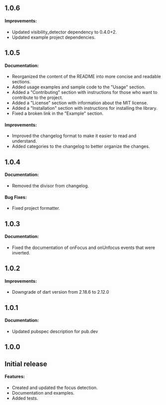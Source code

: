 ## 1.0.6

#### Improvements:
- Updated visibility_detector dependency to 0.4.0+2.
- Updated example project dependencies.

## 1.0.5

#### Documentation:
- Reorganized the content of the README into more concise and readable sections.
- Added usage examples and sample code to the "Usage" section.
- Added a "Contributing" section with instructions for those who want to contribute to the project.
- Added a "License" section with information about the MIT license.
- Added a "Installation" section with instructions for installing the library.
- Fixed a broken link in the "Example" section.

#### Improvements:
- Improved the changelog format to make it easier to read and understand.
- Added categories to the changelog to better organize the changes.

## 1.0.4

#### Documentation:
- Removed the divisor from changelog.

#### Bug Fixes:
- Fixed project formatter.

## 1.0.3

#### Documentation:
- Fixed the documentation of onFocus and onUnfocus events that were inverted.

## 1.0.2

#### Improvements:
- Downgrade of dart version from 2.18.6 to 2.12.0

## 1.0.1

#### Documentation:
- Updated pubspec description for pub.dev

## 1.0.0

## Initial release

#### Features:
- Created and updated the focus detection.
- Documentation and examples.
- Added tests.
